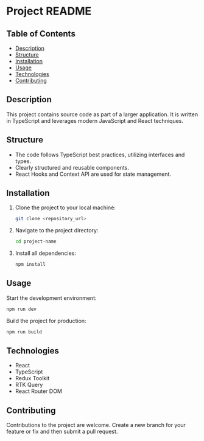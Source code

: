 # Project README

## Table of Contents

- [Description](#description)
- [Structure](#structure)
- [Installation](#installation)
- [Usage](#usage)
- [Technologies](#technologies)
- [Contributing](#contributing)

## Description

This project contains source code as part of a larger application. It is written in TypeScript and leverages modern JavaScript and React techniques.

## Structure

- The code follows TypeScript best practices, utilizing interfaces and types.
- Clearly structured and reusable components.
- React Hooks and Context API are used for state management.

## Installation

1. Clone the project to your local machine:

   ```bash
   git clone <repository_url>
   ```

2. Navigate to the project directory:

   ```bash
   cd project-name
   ```

3. Install all dependencies:
   ```bash
   npm install
   ```

## Usage

Start the development environment:

```bash
npm run dev
```

Build the project for production:

```bash
npm run build
```

## Technologies

- React
- TypeScript
- Redux Toolkit
- RTK Query
- React Router DOM

## Contributing

Contributions to the project are welcome. Create a new branch for your feature or fix and then submit a pull request.
